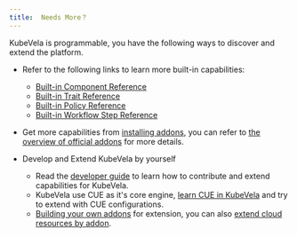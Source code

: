 ```yaml
---
title:  Needs More？
---
```


KubeVela is programmable, you have the following ways to discover and extend the platform.

* Refer to the following links to learn more built-in capabilities:
    - [Built-in Component Reference](./references)
    - [Built-in Trait Reference](../traits/references)
    - [Built-in Policy Reference](../policies/references)
    - [Built-in Workflow Step Reference](../workflow/built-in-workflow-defs)

* Get more capabilities from [installing addons](../../how-to/cli/addon/addon), you can refer to [the overview of official addons](../../reference/addons/overview) for more details.

* Develop and Extend KubeVela by yourself
  - Read the [developer guide](../../contributor/overview) to learn how to contribute and extend capabilities for KubeVela.
  - KubeVela use CUE as it's core engine, [learn CUE in KubeVela](../../platform-engineers/cue/basic) and try to extend with CUE configurations.
  - [Building your own addons](../../platform-engineers/addon/intro) for extension, you can also [extend cloud resources by addon](../../platform-engineers/addon/terraform).

